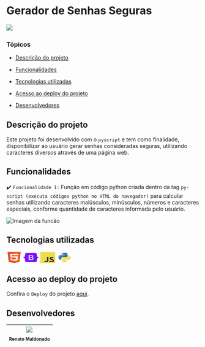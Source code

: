 # Gerador de Senhas Seguras

<p>
   <img src="http://img.shields.io/static/v1?label=STATUS&message=EM%20DESENVOLVIMENTO&color=RED&style=for-the-badge"/>
</p>

### Tópicos 

- [Descrição do projeto](#descrição-do-projeto)

- [Funcionalidades](#funcionalidades)

- [Tecnologias utilizadas](#tecnologias-utilizadas)
 
- [Acesso ao deploy do projeto](#acesso-ao-deploy-do-projeto)

- [Desenvolvedores](#desenvolvedores)

## Descrição do projeto 

Este projeto foi desenvolvido com o `pyscript` e tem como finalidade, disponibilizar ao usuário gerar senhas consideradas seguras, utilizando caracteres diversos através de uma página web.

## Funcionalidades

:heavy_check_mark: `Funcionalidade 1:` Função em código python criada dentro da tag `py-script (executa códigos python no HTML do navegador)` para calcular senhas utilizando caracteres maiúsculos, minúsculos, números e caracteres especiais, conforme quantidade de caracteres informada pelo usuário.

![Imagem da funcão](https://user-images.githubusercontent.com/49447595/185811131-d2ebf522-6fce-4783-a17c-9441bfe85161.PNG)

## Tecnologias utilizadas
<p>
<img align="center" alt="Renato-html" height="30" width="40" src="https://raw.githubusercontent.com/devicons/devicon/master/icons/html5/html5-original.svg">
<img align="center" alt="Renato-bootstrap" height="30" width="40" src="https://raw.githubusercontent.com/devicons/devicon/master/icons/bootstrap/bootstrap-original.svg">
<img align="center" alt="Renato-javascript" height="30" width="40" src="https://raw.githubusercontent.com/devicons/devicon/master/icons/javascript/javascript-original.svg">
<img align="center" alt="Renato-python" height="30" width="40" src="https://raw.githubusercontent.com/devicons/devicon/master/icons/python/python-original.svg">
</p>

## Acesso ao deploy do projeto

Confira o `Deploy` do projeto [aqui](https://renthus.github.io/secure-passwords-generator/).

## Desenvolvedores
| [<img src="https://avatars.githubusercontent.com/u/49447595?v=4" width=115><br><sub>Renato Maldonado</sub>](https://github.com/renthus)
| :---: |
